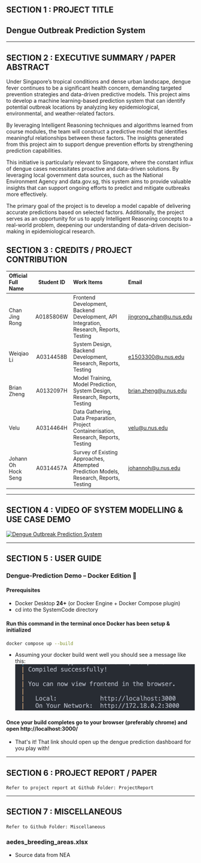 ﻿## SECTION 1 : PROJECT TITLE

## Dengue Outbreak Prediction System

---

## SECTION 2 : EXECUTIVE SUMMARY / PAPER ABSTRACT

Under Singapore’s tropical conditions and dense urban landscape, dengue fever continues to be a significant health concern, demanding targeted prevention strategies and data-driven predictive models. This project aims to develop a machine learning-based prediction system that can identify potential outbreak locations by analyzing key epidemiological, environmental, and weather-related factors.

By leveraging Intelligent Reasoning techniques and algorithms learned from course modules, the team will construct a predictive model that identifies meaningful relationships between these factors. The insights generated from this project aim to support dengue prevention efforts by strengthening prediction capabilities.

This initiative is particularly relevant to Singapore, where the constant influx of dengue cases necessitates proactive and data-driven solutions. By leveraging local government data sources, such as the National Environment Agency and data.gov.sg, this system aims to provide valuable insights that can support ongoing efforts to predict and mitigate outbreaks more effectively.

The primary goal of the project is to develop a model capable of delivering accurate predictions based on selected factors. Additionally, the project serves as an opportunity for us to apply Intelligent Reasoning concepts to a real-world problem, deepening our understanding of data-driven decision-making in epidemiological research.

## SECTION 3 : CREDITS / PROJECT CONTRIBUTION

| Official Full Name  | Student ID | Work Items                                                                             | Email                   |
| :------------------ | :--------: | :------------------------------------------------------------------------------------- | :---------------------- |
| Chan Jing Rong      | A0185806W  | Frontend Development, Backend Development, API Integration, Research, Reports, Testing | jingrong_chan@u.nus.edu |
| Weiqiao Li          | A0314458B  | System Design, Backend Development, Research, Reports, Testing                         | e1503300@u.nus.edu      |
| Brian Zheng         | A0132097H  | Model Training, Model Prediction, System Design, Research, Reports, Testing            | brian.zheng@u.nus.edu   |
| Velu                | A0314464H  | Data Gathering, Data Preparation, Project Containerisation, Research, Reports, Testing | velu@u.nus.edu          |
| Johann Oh Hock Seng | A0314457A  | Survey of Existing Approaches, Attempted Prediction Models, Research, Reports, Testing | johannoh@u.nus.edu      |

---

## SECTION 4 : VIDEO OF SYSTEM MODELLING & USE CASE DEMO

[![Dengue Outbreak Prediction System](http://img.youtube.com/vi/RXo47Tewbt4/0.jpg)](https://www.youtube.com/watch?v=dQw4w9WgXcQ "Dengue Outbreak Prediction System")

---

## SECTION 5 : USER GUIDE

### Dengue-Prediction Demo – Docker Edition 🐳

#### Prerequisites

- Docker Desktop **24+** (or Docker Engine + Docker Compose plugin)
- cd into the SystemCode directory

#### Run this command in the terminal once Docker has been setup & initialized

```bash
docker compose up --build
```

- Assuming your docker build went well you should see a message like this:
  ![Docker Build Success](SystemCode/image/README/1745951017406.png)

#### Once your build completes go to your browser (preferably chrome) and open http://localhost:3000/

- That's it! That link should open up the dengue prediction dashboard for you play with!

---

## SECTION 6 : PROJECT REPORT / PAPER

`Refer to project report at Github Folder: ProjectReport`

---

## SECTION 7 : MISCELLANEOUS

`Refer to Github Folder: Miscellaneous`

### aedes_breeding_areas.xlsx

- Source data from NEA
